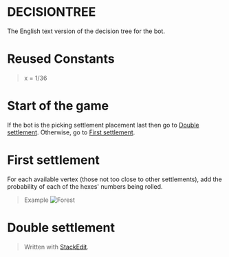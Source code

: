 # DECISIONTREE
The English text version of the decision tree for the bot.

# Reused Constants
>x = 1/36

# Start of the game
If the bot is the picking settlement placement last then go to [Double settlement](#double-settlement). Otherwise, go to [First settlement](#first-settlement).

# First settlement
For each available vertex (those not too close to other settlements), add the probability of each of the hexes' numbers being rolled.
> Example
![Forest](https://drive.google.com/uc?id=1CpnCd98VNFQSrKjeulwiR4AymNAAqxdr)

# Double settlement



> Written with [StackEdit](https://stackedit.io/).
<!--stackedit_data:
eyJoaXN0b3J5IjpbODc4MjIzMzQ5LC0xNTQzNjkyNjEzLDE1Mz
M4NjA1MDEsLTE5OTQ1NzIxMzksMTE5Mzc5OTYzNiwxNDgyNDQ1
NjcsLTEzNzMyMjkzMzVdfQ==
-->